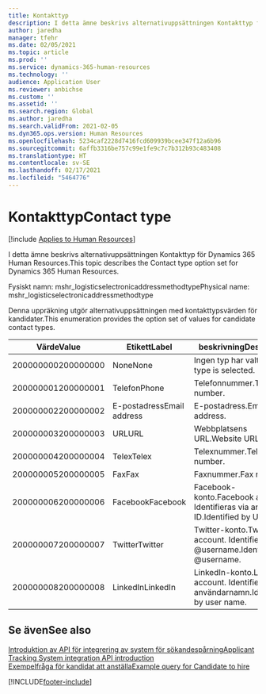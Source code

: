 ```yaml
---
title: Kontakttyp
description: I detta ämne beskrivs alternativuppsättningen Kontakttyp för Dynamics 365 Human Resources.
author: jaredha
manager: tfehr
ms.date: 02/05/2021
ms.topic: article
ms.prod: ''
ms.service: dynamics-365-human-resources
ms.technology: ''
audience: Application User
ms.reviewer: anbichse
ms.custom: ''
ms.assetid: ''
ms.search.region: Global
ms.author: jaredha
ms.search.validFrom: 2021-02-05
ms.dyn365.ops.version: Human Resources
ms.openlocfilehash: 5234caf2228d7416fcd609939bcee347f12a6b96
ms.sourcegitcommit: 6affb3316be757c99e1fe9c7c7b312b93c483408
ms.translationtype: HT
ms.contentlocale: sv-SE
ms.lasthandoff: 02/17/2021
ms.locfileid: "5464776"
---
```

# <a name="contact-type"></a><span data-ttu-id="00b52-103">Kontakttyp</span><span class="sxs-lookup"><span data-stu-id="00b52-103">Contact type</span></span>

[!include [Applies to Human Resources](../includes/applies-to-hr.md)]

<span data-ttu-id="00b52-104">I detta ämne beskrivs alternativuppsättningen Kontakttyp för Dynamics 365 Human Resources.</span><span class="sxs-lookup"><span data-stu-id="00b52-104">This topic describes the Contact type option set for Dynamics 365 Human Resources.</span></span>

<span data-ttu-id="00b52-105">Fysiskt namn: mshr_logisticselectronicaddressmethodtype</span><span class="sxs-lookup"><span data-stu-id="00b52-105">Physical name: mshr_logisticselectronicaddressmethodtype</span></span>

<span data-ttu-id="00b52-106">Denna uppräkning utgör alternativuppsättningen med kontakttypsvärden för kandidater.</span><span class="sxs-lookup"><span data-stu-id="00b52-106">This enumeration provides the option set of values for candidate contact types.</span></span> 

| <span data-ttu-id="00b52-107">Värde</span><span class="sxs-lookup"><span data-stu-id="00b52-107">Value</span></span> | <span data-ttu-id="00b52-108">Etikett</span><span class="sxs-lookup"><span data-stu-id="00b52-108">Label</span></span> | <span data-ttu-id="00b52-109">beskrivning</span><span class="sxs-lookup"><span data-stu-id="00b52-109">Description</span></span> |
| --- | --- | --- |
| <span data-ttu-id="00b52-110">200000000</span><span class="sxs-lookup"><span data-stu-id="00b52-110">200000000</span></span> | <span data-ttu-id="00b52-111">None</span><span class="sxs-lookup"><span data-stu-id="00b52-111">None</span></span> | <span data-ttu-id="00b52-112">Ingen typ har valts.</span><span class="sxs-lookup"><span data-stu-id="00b52-112">No type is selected.</span></span> |
| <span data-ttu-id="00b52-113">200000001</span><span class="sxs-lookup"><span data-stu-id="00b52-113">200000001</span></span> | <span data-ttu-id="00b52-114">Telefon</span><span class="sxs-lookup"><span data-stu-id="00b52-114">Phone</span></span> | <span data-ttu-id="00b52-115">Telefonnummer.</span><span class="sxs-lookup"><span data-stu-id="00b52-115">Telephone number.</span></span> |
| <span data-ttu-id="00b52-116">200000002</span><span class="sxs-lookup"><span data-stu-id="00b52-116">200000002</span></span> | <span data-ttu-id="00b52-117">E-postadress</span><span class="sxs-lookup"><span data-stu-id="00b52-117">Email address</span></span> | <span data-ttu-id="00b52-118">E-postadress.</span><span class="sxs-lookup"><span data-stu-id="00b52-118">Email address.</span></span> |
| <span data-ttu-id="00b52-119">200000003</span><span class="sxs-lookup"><span data-stu-id="00b52-119">200000003</span></span> | <span data-ttu-id="00b52-120">URL</span><span class="sxs-lookup"><span data-stu-id="00b52-120">URL</span></span> | <span data-ttu-id="00b52-121">Webbplatsens URL.</span><span class="sxs-lookup"><span data-stu-id="00b52-121">Website URL.</span></span> |
| <span data-ttu-id="00b52-122">200000004</span><span class="sxs-lookup"><span data-stu-id="00b52-122">200000004</span></span> | <span data-ttu-id="00b52-123">Telex</span><span class="sxs-lookup"><span data-stu-id="00b52-123">Telex</span></span> | <span data-ttu-id="00b52-124">Telexnummer.</span><span class="sxs-lookup"><span data-stu-id="00b52-124">Telex number.</span></span> |
| <span data-ttu-id="00b52-125">200000005</span><span class="sxs-lookup"><span data-stu-id="00b52-125">200000005</span></span> | <span data-ttu-id="00b52-126">Fax</span><span class="sxs-lookup"><span data-stu-id="00b52-126">Fax</span></span> | <span data-ttu-id="00b52-127">Faxnummer.</span><span class="sxs-lookup"><span data-stu-id="00b52-127">Fax number.</span></span> |
| <span data-ttu-id="00b52-128">200000006</span><span class="sxs-lookup"><span data-stu-id="00b52-128">200000006</span></span> | <span data-ttu-id="00b52-129">Facebook</span><span class="sxs-lookup"><span data-stu-id="00b52-129">Facebook</span></span> | <span data-ttu-id="00b52-130">Facebook-konto.</span><span class="sxs-lookup"><span data-stu-id="00b52-130">Facebook account.</span></span> <span data-ttu-id="00b52-131">Identifieras via användar-ID.</span><span class="sxs-lookup"><span data-stu-id="00b52-131">Identified by User ID.</span></span> |
| <span data-ttu-id="00b52-132">200000007</span><span class="sxs-lookup"><span data-stu-id="00b52-132">200000007</span></span> | <span data-ttu-id="00b52-133">Twitter</span><span class="sxs-lookup"><span data-stu-id="00b52-133">Twitter</span></span> | <span data-ttu-id="00b52-134">Twitter-konto.</span><span class="sxs-lookup"><span data-stu-id="00b52-134">Twitter account.</span></span> <span data-ttu-id="00b52-135">Identifieras via @username.</span><span class="sxs-lookup"><span data-stu-id="00b52-135">Identified by @username.</span></span> |
| <span data-ttu-id="00b52-136">200000008</span><span class="sxs-lookup"><span data-stu-id="00b52-136">200000008</span></span> | <span data-ttu-id="00b52-137">LinkedIn</span><span class="sxs-lookup"><span data-stu-id="00b52-137">LinkedIn</span></span> | <span data-ttu-id="00b52-138">LinkedIn-konto.</span><span class="sxs-lookup"><span data-stu-id="00b52-138">LinkedIn account.</span></span> <span data-ttu-id="00b52-139">Identifieras via användarnamn.</span><span class="sxs-lookup"><span data-stu-id="00b52-139">Identified by user name.</span></span> |

## <a name="see-also"></a><span data-ttu-id="00b52-140">Se även</span><span class="sxs-lookup"><span data-stu-id="00b52-140">See also</span></span>

[<span data-ttu-id="00b52-141">Introduktion av API för integrering av system för sökandespårning</span><span class="sxs-lookup"><span data-stu-id="00b52-141">Applicant Tracking System integration API introduction</span></span>](hr-admin-integration-ats-api-introduction.md)<br>
[<span data-ttu-id="00b52-142">Exempelfråga för kandidat att anställa</span><span class="sxs-lookup"><span data-stu-id="00b52-142">Example query for Candidate to hire</span></span>](hr-admin-integration-ats-api-candidate-to-hire-example-query.md)


[!INCLUDE[footer-include](../includes/footer-banner.md)]